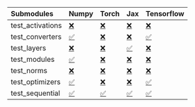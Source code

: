 | Submodules       | Numpy                                                                                                                           | Torch                                                                                                                           | Jax                                                                                                                             | Tensorflow                                                                                                                      |
|:-----------------|:--------------------------------------------------------------------------------------------------------------------------------|:--------------------------------------------------------------------------------------------------------------------------------|:--------------------------------------------------------------------------------------------------------------------------------|:--------------------------------------------------------------------------------------------------------------------------------|
| test_activations | <a href="https://github.com/unifyai/ivy/runs/8006123155?check_suite_focus=true" rel="noopener noreferrer" target="_blank">❌</a> | <a href="https://github.com/unifyai/ivy/runs/8006123609?check_suite_focus=true" rel="noopener noreferrer" target="_blank">❌</a> | <a href="https://github.com/unifyai/ivy/runs/8006124110?check_suite_focus=true" rel="noopener noreferrer" target="_blank">❌</a> | <a href="https://github.com/unifyai/ivy/runs/8006124502?check_suite_focus=true" rel="noopener noreferrer" target="_blank">❌</a> |
| test_converters  | <a href="https://github.com/unifyai/ivy/runs/8006123245?check_suite_focus=true" rel="noopener noreferrer" target="_blank">✅</a> | <a href="https://github.com/unifyai/ivy/runs/8006123671?check_suite_focus=true" rel="noopener noreferrer" target="_blank">❌</a> | <a href="https://github.com/unifyai/ivy/runs/8006124160?check_suite_focus=true" rel="noopener noreferrer" target="_blank">❌</a> | <a href="https://github.com/unifyai/ivy/runs/8006124579?check_suite_focus=true" rel="noopener noreferrer" target="_blank">✅</a> |
| test_layers      | <a href="https://github.com/unifyai/ivy/runs/8006123299?check_suite_focus=true" rel="noopener noreferrer" target="_blank">❌</a> | <a href="https://github.com/unifyai/ivy/runs/8006123771?check_suite_focus=true" rel="noopener noreferrer" target="_blank">❌</a> | <a href="https://github.com/unifyai/ivy/runs/8006124220?check_suite_focus=true" rel="noopener noreferrer" target="_blank">✅</a> | <a href="https://github.com/unifyai/ivy/runs/8006124634?check_suite_focus=true" rel="noopener noreferrer" target="_blank">❌</a> |
| test_modules     | <a href="https://github.com/unifyai/ivy/runs/8006123365?check_suite_focus=true" rel="noopener noreferrer" target="_blank">✅</a> | <a href="https://github.com/unifyai/ivy/runs/8006123841?check_suite_focus=true" rel="noopener noreferrer" target="_blank">❌</a> | <a href="https://github.com/unifyai/ivy/runs/8006124270?check_suite_focus=true" rel="noopener noreferrer" target="_blank">❌</a> | <a href="https://github.com/unifyai/ivy/runs/8006124758?check_suite_focus=true" rel="noopener noreferrer" target="_blank">❌</a> |
| test_norms       | <a href="https://github.com/unifyai/ivy/runs/8006123435?check_suite_focus=true" rel="noopener noreferrer" target="_blank">❌</a> | <a href="https://github.com/unifyai/ivy/runs/8006123940?check_suite_focus=true" rel="noopener noreferrer" target="_blank">❌</a> | <a href="https://github.com/unifyai/ivy/runs/8006124326?check_suite_focus=true" rel="noopener noreferrer" target="_blank">❌</a> | <a href="https://github.com/unifyai/ivy/runs/8006124846?check_suite_focus=true" rel="noopener noreferrer" target="_blank">❌</a> |
| test_optimizers  | <a href="https://github.com/unifyai/ivy/runs/8006123486?check_suite_focus=true" rel="noopener noreferrer" target="_blank">✅</a> | <a href="https://github.com/unifyai/ivy/runs/8006124003?check_suite_focus=true" rel="noopener noreferrer" target="_blank">❌</a> | <a href="https://github.com/unifyai/ivy/runs/8006124378?check_suite_focus=true" rel="noopener noreferrer" target="_blank">❌</a> | <a href="https://github.com/unifyai/ivy/runs/8006124934?check_suite_focus=true" rel="noopener noreferrer" target="_blank">✅</a> |
| test_sequential  | <a href="https://github.com/unifyai/ivy/runs/8006123552?check_suite_focus=true" rel="noopener noreferrer" target="_blank">✅</a> | <a href="https://github.com/unifyai/ivy/runs/8006124056?check_suite_focus=true" rel="noopener noreferrer" target="_blank">✅</a> | <a href="https://github.com/unifyai/ivy/runs/8006124437?check_suite_focus=true" rel="noopener noreferrer" target="_blank">✅</a> | <a href="https://github.com/unifyai/ivy/runs/8006125013?check_suite_focus=true" rel="noopener noreferrer" target="_blank">✅</a> |